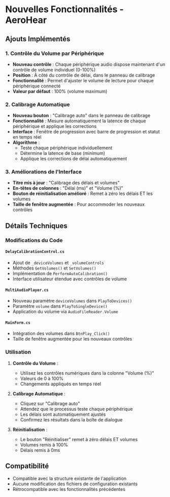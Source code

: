 # Nouvelles Fonctionnalités - AeroHear

## Ajouts Implémentés

### 1. Contrôle du Volume par Périphérique
- **Nouveau contrôle** : Chaque périphérique audio dispose maintenant d'un contrôle de volume individuel (0-100%)
- **Position** : À côté du contrôle de délai, dans le panneau de calibrage
- **Fonctionnalité** : Permet d'ajuster le volume de lecture pour chaque périphérique connecté
- **Valeur par défaut** : 100% (volume maximum)

### 2. Calibrage Automatique
- **Nouveau bouton** : "Calibrage auto" dans le panneau de calibrage
- **Fonctionnalité** : Mesure automatiquement la latence de chaque périphérique et applique les corrections
- **Interface** : Fenêtre de progression avec barre de progression et statut en temps réel
- **Algorithme** : 
  - Teste chaque périphérique individuellement
  - Détermine la latence de base (minimum)
  - Applique les corrections de délai automatiquement

### 3. Améliorations de l'Interface
- **Titre mis à jour** : "Calibrage des délais et volumes"
- **En-têtes de colonnes** : "Délai (ms)" et "Volume (%)"
- **Bouton de réinitialisation amélioré** : Remet à zéro les délais ET les volumes
- **Taille de fenêtre augmentée** : Pour accommoder les nouveaux contrôles

## Détails Techniques

### Modifications du Code

#### `DelayCalibrationControl.cs`
- Ajout de `_deviceVolumes` et `_volumeControls`
- Méthodes `GetVolumes()` et `SetVolumes()`
- Implémentation de `PerformAutoCalibration()`
- Interface utilisateur étendue avec contrôles de volume

#### `MultiAudioPlayer.cs`
- Nouveau paramètre `deviceVolumes` dans `PlayToDevices()`
- Paramètre `volume` dans `PlayToSingleDevice()`
- Application du volume via `AudioFileReader.Volume`

#### `MainForm.cs`
- Intégration des volumes dans `BtnPlay_Click()`
- Taille de fenêtre augmentée pour les nouveaux contrôles

### Utilisation

1. **Contrôle du Volume** :
   - Utilisez les contrôles numériques dans la colonne "Volume (%)"
   - Valeurs de 0 à 100%
   - Changements appliqués en temps réel

2. **Calibrage Automatique** :
   - Cliquez sur "Calibrage auto"
   - Attendez que le processus teste chaque périphérique
   - Les délais sont automatiquement ajustés
   - Confirmez les résultats dans la boîte de dialogue

3. **Réinitialisation** :
   - Le bouton "Réinitialiser" remet à zéro délais ET volumes
   - Volumes remis à 100%
   - Délais remis à 0ms

## Compatibilité

- Compatible avec la structure existante de l'application
- Aucune modification des fichiers de configuration existants
- Rétrocompatible avec les fonctionnalités précédentes